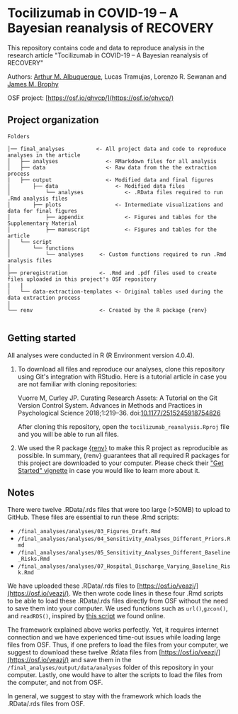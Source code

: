 # Tocilizumab in COVID-19 – A Bayesian reanalysis of RECOVERY

This repository contains code and data to reproduce analysis in the research article "Tocilizumab in COVID-19 – A Bayesian reanalysis of RECOVERY"

Authors: [Arthur M. Albuquerque](https://twitter.com/arthur_alb1), Lucas Tramujas, Lorenzo R. Sewanan and [James M. Brophy](https://twitter.com/brophyj)

OSF project: [https://osf.io/qhvcp/](https://osf.io/qhvcp/)

## Project organization

```
Folders

│── final_analyses          <- All project data and code to reproduce analyses in the article
│   ├── analyses               <- RMarkdown files for all analysis
│   ├── data                   <- Raw data from the the extraction process
|   ├── output                 <- Modified data and final figures
│       ├── data                  <- Modified data files
│           └── analyses             <- .RData files required to run .Rmd analysis files
│       ├── plots                 <- Intermediate visualizations and data for final figures
│           ├── appendix             <- Figures and tables for the Supplementary Material
│           ├── manuscript           <- Figures and tables for the article
│   └── script              
│       └── functions  
│           └── analyses     <- Custom functions required to run .Rmd analysis files
│
├── preregistration          <- .Rmd and .pdf files used to create files uploaded in this project's OSF repository
|   |
│   └── data-extraction-templates <- Original tables used during the data extraction process
│
└── renv                     <- Created by the R package {renv}


```

## Getting started
  All analyses were conducted in R (R Environment version 4.0.4). 

1.  To download all files and reproduce our analyses, clone this repository using Git's integration with RStudio. Here is a tutorial article in case you are not familiar with cloning repositories:

    Vuorre M, Curley JP. Curating Research Assets: A Tutorial on the Git Version Control System. Advances in Methods and Practices in Psychological Science 2018;1:219–36. doi:[10.1177/2515245918754826](10.1177/2515245918754826)

       After cloning this repository, open the `tocilizumab_reanalysis.Rproj` file and you will be able to run all files.
2. We used the R package [{renv}](https://rstudio.github.io/renv/) to make this R project as reproducible as possible. In summary, {renv} guarantees that all required R packages for this project are downloaded to your computer. Please check their ["Get Started" vignette](https://rstudio.github.io/renv/articles/renv.html) in case you would like to learn more about it.

## Notes
 There were twelve .RData/.rds files that were too large (>50MB) to upload to GitHub. These files are essential to run these .Rmd scripts:

 - `/final_analyses/analyses/03_Figures_Draft.Rmd` 
 - `/final_analyses/analyses/04_Sensitivity_Analyses_Different_Priors.Rmd`
 - `/final_analyses/analyses/05_Sensitivity_Analyses_Different_Baseline_Risks.Rmd`
 - `/final_analyses/analyses/07_Hospital_Discharge_Varying_Baseline_Risk.Rmd`

We have uploaded these .RData/.rds files to [https://osf.io/veazj/](https://osf.io/veazj/). We then wrote code lines in these four .Rmd scripts to be able to load these .RData/.rds files directly from OSF without the need to save them into your computer. We used functions such as ``url()``,``gzcon()``, and ``readRDS()``, inspired by [this script](https://osf.io/73thx/) we found online.

The framework explained above works perfectly. Yet, it requires internet connection and we have experienced time-out issues while loading large files from OSF.
Thus, if one prefers to load the files from your computer, we suggest to download
these twelve .Rdata files from [https://osf.io/veazj/](https://osf.io/veazj/) and
save them in the `/final_analyses/output/data/analyses` folder of this repository in your computer.
Lastly, one would have to alter the scripts to load the files from the computer, and not from OSF.

In general, we suggest to stay with the framework which loads the .RData/.rds files from OSF.

